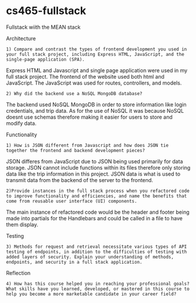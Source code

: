 # cs465-fullstack
Fullstack wiith the MEAN stack

Architecture

    1) Compare and contrast the types of frontend development you used in your full stack project, including Express HTML, JavaScript, and the single-page application (SPA).
    
Express HTML and Javascript and single page application were used in my full stack project. The frontend of the website used both html and JavaScript. The JavaScript was used for routes, controllers, and models.

    2) Why did the backend use a NoSQL MongoDB database?
The backend used NoSQL MongoDB in order to store information like login credentials, and trip data. As for the use of NoSQL it was because NoSQL doesnt use schemas therefore making it easier for users to store and modify data.


Functionality

    1) How is JSON different from Javascript and how does JSON tie together the frontend and backend development pieces?

JSON differes from JavaScript due to JSON being used primarily for data storage. JSON cannot include functions within its files therefore only storing data like the trip information in this project. JSON data is what is used to transmit data from the backend of the server to the frontend.
    
    2)Provide instances in the full stack process when you refactored code to improve functionality and efficiencies, and name the benefits that come from reusable user interface (UI) components.

The main instance of refactored code would be the header and footer being made into partials for the Handlebars and could be called in a file to have them
display.

Testing

    3) Methods for request and retrieval necessitate various types of API testing of endpoints, in addition to the difficulties of testing with added layers of security. Explain your understanding of methods, endpoints, and security in a full stack application.

Reflection

    4) How has this course helped you in reaching your professional goals? What skills have you learned, developed, or mastered in this course to help you become a more marketable candidate in your career field?
